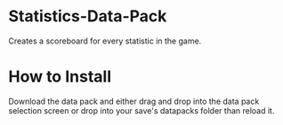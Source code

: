 # Statistics-Data-Pack
Creates a scoreboard for every statistic in the game.

# How to Install
Download the data pack and either drag and drop into the data pack selection screen or drop into your save's datapacks folder than reload it.
